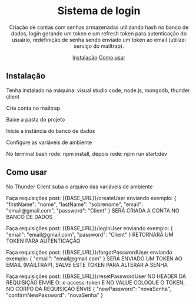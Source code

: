 <h1 align="center">Sistema de login</h1>
<p align="center">Criação de contas com senhas armazenadas utilizando hash no banco de dados, login gerando um token e um refresh token para autenticação do usuário, redefinição de senha sendo enviado um token ao email (utilizei serviço do mailtrap).</p>

<p align="center">
  <a href="#instalacao">Instalação</a>
  <a href="#como-usar">Como usar</a>
</p>

<h2 id="instalacao">Instalação</h2>
<p>Tenha instalado na máquina: visual studio code, node.js, mongodb, thunder client</p>
<p>Crie conta no mailtrap</p>
<p>Baixe a pasta do projeto</p>
<p>Inicie a instância do banco de dados</p>
<p>Configure as variáveis de ambiente</p>
<p>No terminal bash rode: npm install, depois rode: npm run start:dev</p>

<h2 id="como-usar">Como usar</h2>
<p>No Thunder Client suba o arquivo das variáveis de ambiente</p>
<p>Faça requisições post: {{BASE_URL}}/createUser enviando exemplo: { "firstName": "nome", "lastName": "sobrenome", "email": "email@gmail.com", "password": "Client" } SERÁ CRIADA A CONTA NO BANCO DE DADOS</p>
<p>Faça requisições post: {{BASE_URL}}/loginUser enviando exemplo: { "email": "email@gmail.com", "password": "Client" } RETORNARÁ UM TOKEN PARA AUTENTICAÇÃO</p>
<p>Faça requisições post: {{BASE_URL}}/forgotPasswordUser enviando exemplo: { "email": "email@gmail.com" } SERÁ ENVIADO UM TOKEN AO EMAIL (MAILTRAP), SALVE ESTE TOKEN PARA ALTERAR A SENHA</p>
<p>Faça requisições post: {{BASE_URL}}/resetPasswordUser NO HEADER DA REQUISIÇÃO ENVIE O: x-access-token E NO VALUE COLOQUE O TOKEN, NO CORPO DA REQUISIÇÃO ENVIE { "newPassword": "novaSenha", "confirmNewPassword": "novaSenha" }</p>
